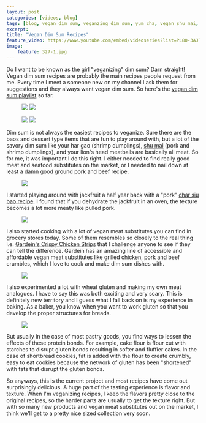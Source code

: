 ```yaml
---
layout: post
categories: [videos, blog]
tags: [blog, vegan dim sum, veganzing dim sum, yum cha, vegan shu mai, vegan char siu noodle rolls]
excerpt: 
title: "Vegan Dim Sum Recipes"
feature_video: https://www.youtube.com/embed/videoseries?list=PL8O-3AJTRuJsAJNFmb7_MqTkU_TgHxwlh
image:
    feature: 327-1.jpg
---
```


Do I want to be known as the girl "veganizing" dim sum? Darn straight!  Vegan dim sum recipes are probably the main recipes people request from me.  Every time I meet a someone new on my channel I ask them for suggestions and they always want vegan dim sum.  So here's the [vegan dim sum playlist](https://www.youtube.com/embed/videoseries?list=PL8O-3AJTRuJsAJNFmb7_MqTkU_TgHxwlh) so far.

<figure class="half">
    <img src="/images/326-3.jpg">
    <img src="/images/322-12.jpg">
</figure>
<figure class="half">
    <img src="/images/301-1.jpg">
    <img src="/images/328-1.jpg">
</figure>

Dim sum is not always the easiest recipes to veganize.  Sure there are the baos and dessert type items that are fun to play around with, but a lot of the savory dim sum like your har gao (shrimp dumplings), [shu mai](http://eastmeetskitchen.com/videos/recipes/vegan-pork-and-shrimp-shu-mai-dumplings-vegan-dim-sum/) (pork and shrimp dumplings), and your lion's head meatballs are basically all meat.  So for me, it was important I do this right.  I either needed to find really good meat and seafood substitutes on the market, or I needed to nail down at least a damn good ground pork and beef recipe.

<figure>
    <img src="/images/322-4.jpg">
</figure>

I started playing around with jackfruit a half year back with a "pork" [char siu bao recipe](https://www.youtube.com/watch?v=IArp1VDJcKA&t=8s).  I found that if you dehydrate the jackfruit in an oven, the texture becomes a lot more meaty like pulled pork.

<figure>
    <img src="/images/328-4.jpg">
</figure>

I also started cooking with a lot of vegan meat substitutes you can find in grocery stores today.  Some of them resembles so closely to the real thing i.e. [Gardein's Crispy Chicken Strips](https://gardein.com/products/seven-grain-crispy-tenders-2/) that I challenge anyone to see if they can tell the difference.  Gardein has an amazing line of accessible and affordable vegan meat substitutes like grilled chicken, pork and beef crumbles, which I love to cook and make dim sum dishes with.

<figure>
    <img src="/images/304-2.jpg">
</figure>

I also experimented a lot with wheat gluten and making my own meat analogues.  I have to say this was both exciting and very scary.  This is definitely new territory and I guess what I fall back on is my experience in baking.  As a baker, you know when you want to work gluten so that you develop the proper structures for breads.  

<figure>
    <img src="/images/326-6.jpg">
</figure>

But usually in the case of most pastry goods, you find ways to lessen the effects of these protein bonds.  For example, cake flour is flour cut with starches to disrupt gluten bonds resulting in softer and fluffier cakes.  In the case of shortbread cookies, fat is added with the flour to create crumbly, easy to eat cookies because the network of gluten has been "shortened" with fats that disrupt the gluten bonds.

So anyways, this is the current project and most recipes have come out surprisingly delicious.  A huge part of the tasting experience is flavor and texture.  When I'm veganizing recipes, I keep the flavors pretty close to the original recipes, so the harder parts are usually to get the texture right.  But with so many new products and vegan meat substitutes out on the market, I think we'll get to a pretty nice sized collection very soon.


